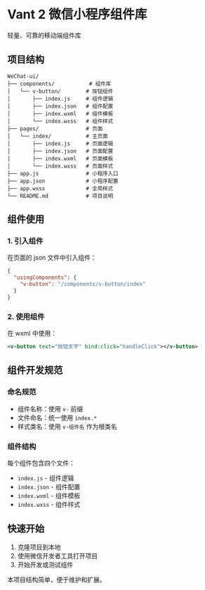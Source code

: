 # Vant 2 微信小程序组件库

轻量、可靠的移动端组件库

## 项目结构

```
WeChat-ui/
├── components/           # 组件库
│   └── v-button/        # 按钮组件
│       ├── index.js     # 组件逻辑
│       ├── index.json   # 组件配置
│       ├── index.wxml   # 组件模板
│       └── index.wxss   # 组件样式
├── pages/               # 页面
│   └── index/           # 主页面
│       ├── index.js     # 页面逻辑
│       ├── index.json   # 页面配置
│       ├── index.wxml   # 页面模板
│       └── index.wxss   # 页面样式
├── app.js               # 小程序入口
├── app.json             # 小程序配置
├── app.wxss             # 全局样式
└── README.md            # 项目说明
```

## 组件使用

### 1. 引入组件

在页面的 json 文件中引入组件：

```json
{
  "usingComponents": {
    "v-button": "/components/v-button/index"
  }
}
```

### 2. 使用组件

在 wxml 中使用：

```xml
<v-button text="按钮文字" bind:click="handleClick"></v-button>
```

## 组件开发规范

### 命名规范
- 组件名称：使用 `v-` 前缀
- 文件命名：统一使用 `index.*`
- 样式类名：使用 `v-组件名` 作为根类名

### 组件结构
每个组件包含四个文件：
- `index.js` - 组件逻辑
- `index.json` - 组件配置
- `index.wxml` - 组件模板
- `index.wxss` - 组件样式

## 快速开始

1. 克隆项目到本地
2. 使用微信开发者工具打开项目
3. 开始开发或测试组件

本项目结构简单，便于维护和扩展。 